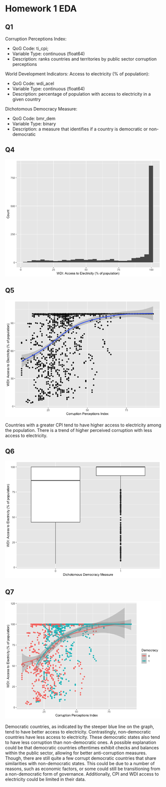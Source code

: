 # Homework 1 EDA
## Q1
Corruption Perceptions Index: 
- QoG Code: ti_cpi;
- Variable Type: continuous (float64)
- Description: ranks countries and territories by public sector corruption perceptions

World Development Indicators: Access to electricity (% of population):
- QoG Code: wdi_acel
- Variable Type: continuous (float64)
- Description: percentage of population with access to electricity in a given country

Dichotomous Democracy Measure: 
- QoG Code: bmr_dem
- Variable Type: binary
- Description: a measure that identifies if a country is democratic or non-democratic

## Q4 
![q4](https://github.com/shc-uga/da-hw1/blob/main/img/q4.png)

## Q5
![q5](https://github.com/shc-uga/da-hw1/blob/main/img/q5.png)

Countries with a greater CPI tend to have higher access to electricity among the population. There is a trend of higher perceived corruption with less access to electricity.

## Q6
![q6](https://github.com/shc-uga/da-hw1/blob/main/img/q6.png)

## Q7
![q7](https://github.com/shc-uga/da-hw1/blob/main/img/q7.png)

Democratic countries, as indicated by the steeper blue line on the graph, tend to have better access to electricity. Contrastingly, non-democratic countries have less access to electricity.
These democratic states also tend to have less corruption than non-democratic ones. A possible explanation could be that democratic countries oftentimes exhibit checks and balances within the public sector, allowing for better anti-corruption measures. Though, there are still quite a few corrupt democratic countries that share similarities with non-democratic states. This could be due to a number of reasons, such as economic factors, or some could still be transitioning from a non-democratic form of governance. Additionally, CPI and WDI access to electricity could be limited in their data. 